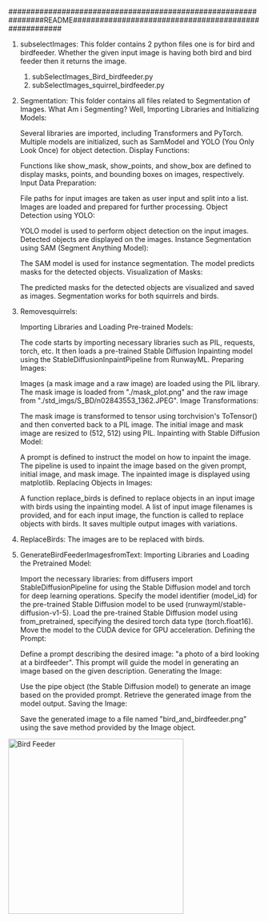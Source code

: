 ################################################################README######################################################

1) subselectImages: This folder contains 2 python files one is for bird and birdfeeder. Whether the given input image is having both bird and bird feeder then it returns the image. 

	1) subSelectImages_Bird_birdfeeder.py 
	2) subSelectImages_squirrel_birdfeeder.py 

2) Segmentation: This folder contains all files related to Segmentation of Images. 
	What Am i Segmenting?
	Well, Importing Libraries and Initializing Models:

	Several libraries are imported, including Transformers and PyTorch. Multiple models are initialized, such as SamModel and YOLO (You Only Look Once) for object detection.
	Display Functions:

	Functions like show_mask, show_points, and show_box are defined to display masks, points, and bounding boxes on images, respectively.
	Input Data Preparation:

	File paths for input images are taken as user input and split into a list. Images are loaded and prepared for further processing.
	Object Detection using YOLO:

	YOLO model is used to perform object detection on the input images. Detected objects are displayed on the images.
	Instance Segmentation using SAM (Segment Anything Model):

	The SAM model is used for instance segmentation. The model predicts masks for the detected objects.
	Visualization of Masks:

	The predicted masks for the detected objects are visualized and saved as images. 
	Segmentation works for both squirrels and birds. 

3) Removesquirrels: 

	Importing Libraries and Loading Pre-trained Models:

	The code starts by importing necessary libraries such as PIL, requests, torch, etc.
	It then loads a pre-trained Stable Diffusion Inpainting model using the StableDiffusionInpaintPipeline from RunwayML.
	Preparing Images:

	Images (a mask image and a raw image) are loaded using the PIL library.
	The mask image is loaded from "./mask_plot.png" and the raw image from "./std_imgs/S_BD/n02843553_1362.JPEG".
	Image Transformations:

	The mask image is transformed to tensor using torchvision's ToTensor() and then converted back to a PIL image.
	The initial image and mask image are resized to (512, 512) using PIL.
	Inpainting with Stable Diffusion Model:

	A prompt is defined to instruct the model on how to inpaint the image.
	The pipeline is used to inpaint the image based on the given prompt, initial image, and mask image.
	The inpainted image is displayed using matplotlib.
	Replacing Objects in Images:

	A function replace_birds is defined to replace objects in an input image with birds using the inpainting model.
	A list of input image filenames is provided, and for each input image, the function is called to replace objects with birds. It saves multiple output images with variations.

4) ReplaceBirds: 
	The images are to be replaced with birds. 
	
5) GenerateBirdFeederImagesfromText: 
	Importing Libraries and Loading the Pretrained Model:

	Import the necessary libraries: from diffusers import StableDiffusionPipeline for using the Stable Diffusion model and torch for deep learning operations.
	Specify the model identifier (model_id) for the pre-trained Stable Diffusion model to be used (runwayml/stable-diffusion-v1-5).
	Load the pre-trained Stable Diffusion model using from_pretrained, specifying the desired torch data type (torch.float16).
	Move the model to the CUDA device for GPU acceleration.
	Defining the Prompt:

	Define a prompt describing the desired image: "a photo of a bird looking at a birdfeeder". This prompt will guide the model in generating an image based on the given description.
	Generating the Image:

	Use the pipe object (the Stable Diffusion model) to generate an image based on the provided prompt.
	Retrieve the generated image from the model output.
	Saving the Image:

	Save the generated image to a file named "bird_and_birdfeeder.png" using the save method provided by the Image object.

  <img src="salome-guruli-ST_QmOkfdIA-unsplash.jpg" width="350" title="Bird Feeder" />


